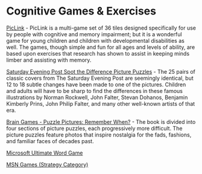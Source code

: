 # Cognitive Games & Exercises

[PicLink](https://best-alzheimers-products.com/product/piclink-game-for-alzheimers) - PicLink is a multi-game set of 36 tiles designed specifically for use by people with cognitive and memory impairment; but it is a wonderful game for young children and children with developmental disabilities as well. The games, though simple and fun for all ages and levels of ability, are based upon exercises that research has shown to assist in keeping minds limber and assisting with memory.

[Saturday Evening Post Spot the Difference Picture Puzzles](https://a.co/d/03B0v73t) - The 25 pairs of classic covers from The Saturday Evening Post are seemingly identical, but 12 to 18 subtle changes have been made to one of the pictures. Children and adults will have to be sharp to find the differences in these famous illustrations by Norman Rockwell, John Falter, Stevan Dohanos, Benjamin Kimberly Prins, John Philip Falter, and many other well-known artists of that era.

[Brain Games - Puzzle Pictures: Remember When?](https://a.co/d/00me8Qva) - The book is divided into four sections of picture puzzles, each progressively more difficult. The picture puzzles feature photos that inspire nostalgia for the fads, fashions, and familiar faces of decades past.

[Microsoft Ultimate Word Game](https://zone.msn.com/en/msultimateword/default.htm)

[MSN Games (Strategy Category)](https://zone.msn.com/en/utility/searchgame/gametextsearch.aspx?searchterm=&filters=%5B%22freeonline%22,%22pcdownload%22,%22strategy%22%5D)